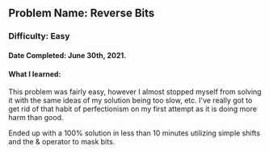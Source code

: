 ## Problem Name: Reverse Bits
### Difficulty: Easy
#### Date Completed: June 30th, 2021.

#### What I learned:
This problem was fairly easy, however I almost stopped myself from solving it with the same ideas of my solution being too slow, etc.
I've really got to get rid of that habit of perfectionism on my first attempt as it is doing more harm than good.

Ended up with a 100% solution in less than 10 minutes utilizing simple shifts and the & operator to mask bits.
